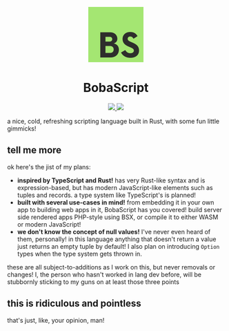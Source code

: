 <p align="center">
  <img src="./logo.svg" height="128" />
  <h1 align="center">BobaScript</h1>
</p>

<p align="center">
  <a href="https://github.com/sand-head/BobaScript/actions/workflows/build.yml" target="_blank" rel="noopener noreferrer">
    <img src="https://img.shields.io/github/workflow/status/sand-head/BobaScript/Build?event=push&style=flat-square" />
  </a>
  <a href="https://open.vscode.dev/sand-head/BobaScript" target="_blank" rel="noopener noreferrer">
    <img src="https://img.shields.io/badge/open-in_Visual_Studio_Code-blue?logo=visualstudiocode&style=flat-square" />
  </a>
</p>

a nice, cold, refreshing scripting language built in Rust, with some fun little gimmicks!

## tell me more

ok here's the jist of my plans:

* **inspired by TypeScript and Rust!** has very Rust-like syntax and is expression-based, but has modern JavaScript-like elements such as tuples and records. a type system like TypeScript's is planned!
* **built with several use-cases in mind!** from embedding it in your own app to building web apps in it, BobaScript has you covered! build server side rendered apps PHP-style using BSX, or compile it to either WASM or modern JavaScript!
* **we don't know the concept of null values!** I've never even heard of them, personally! in this language anything that doesn't return a value just returns an empty tuple by default! I also plan on introducing `Option` types when the type system gets thrown in.

these are all subject-to-additions as I work on this, but never removals or changes! I, the person who hasn't worked in lang dev before, will be stubbornly sticking to my guns on at least those three points

## this is ridiculous and pointless

that's just, like, your opinion, man!
